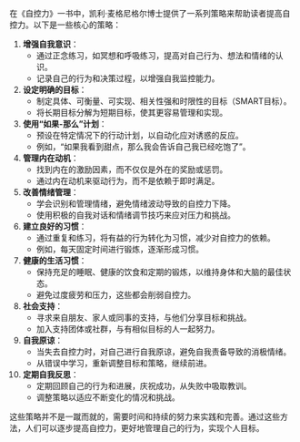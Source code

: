 在《自控力》一书中，凯利·麦格尼格尔博士提供了一系列策略来帮助读者提高自控力。以下是一些核心的策略：

1. **增强自我意识**：
   - 通过正念练习，如冥想和呼吸练习，提高对自己行为、想法和情绪的认识。
   - 记录自己的行为和决策过程，以增强自我监控能力。
2. **设定明确的目标**：
   - 制定具体、可衡量、可实现、相关性强和时限性的目标（SMART目标）。
   - 将长期目标分解为短期目标，使其更容易管理和实现。
3. **使用“如果-那么”计划**：
   - 预设在特定情况下的行动计划，以自动化应对诱惑的反应。
   - 例如，“如果我看到甜点，那么我会告诉自己我已经吃饱了”。
4. **管理内在动机**：
   - 找到内在的激励因素，而不仅仅是外在的奖励或惩罚。
   - 通过内在动机来驱动行为，而不是依赖于即时满足。
5. **改善情绪管理**：
   - 学会识别和管理情绪，避免情绪波动导致的自控力下降。
   - 使用积极的自我对话和情绪调节技巧来应对压力和挑战。
6. **建立良好的习惯**：
   - 通过重复和练习，将有益的行为转化为习惯，减少对自控力的依赖。
   - 例如，每天固定时间进行锻炼，逐渐形成习惯。
7. **健康的生活习惯**：
   - 保持充足的睡眠、健康的饮食和定期的锻炼，以维持身体和大脑的最佳状态。
   - 避免过度疲劳和压力，这些都会削弱自控力。
8. **社会支持**：
   - 寻求来自朋友、家人或同事的支持，与他们分享目标和挑战。
   - 加入支持团体或社群，与有相似目标的人一起努力。
9. **自我原谅**：
   - 当失去自控力时，对自己进行自我原谅，避免自我责备导致的消极情绪。
   - 从错误中学习，重新调整目标和策略，继续前进。
10. **定期自我反思**：
    - 定期回顾自己的行为和进展，庆祝成功，从失败中吸取教训。
    - 调整策略以适应不断变化的情况和挑战。

这些策略并不是一蹴而就的，需要时间和持续的努力来实践和完善。通过这些方法，人们可以逐步提高自控力，更好地管理自己的行为，实现个人目标。
